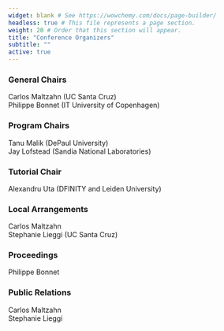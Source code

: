 ```yaml
---
widget: blank # See https://wowchemy.com/docs/page-builder/
headless: true # This file represents a page section.
weight: 20 # Order that this section will appear.
title: "Conference Organizers"
subtitle: ""
active: true
---
```

### General Chairs
Carlos Maltzahn (UC Santa Cruz)  
Philippe Bonnet (IT University of Copenhagen)  

### Program Chairs
Tanu Malik (DePaul University)  
Jay Lofstead (Sandia National Laboratories)  

### Tutorial Chair
Alexandru Uta (DFINITY and Leiden University)

### Local Arrangements
Carlos Maltzahn  
Stephanie Lieggi (UC Santa Cruz)  

### Proceedings
Philippe Bonnet

### Public Relations
Carlos Maltzahn  
Stephanie Lieggi  


